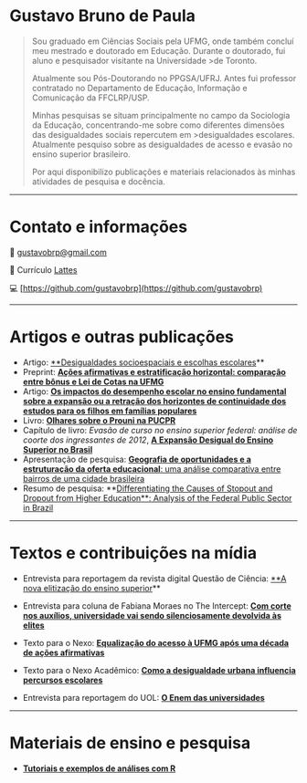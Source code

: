 # Gustavo Bruno de Paula
>
>Sou graduado em Ciências Sociais pela UFMG, onde também concluí meu mestrado e doutorado em Educação. Durante o doutorado, fui aluno e pesquisador visitante na Universidade >de Toronto. 
>
>Atualmente sou Pós-Doutorando no PPGSA/UFRJ. Antes fui professor contratado no Departamento de Educação, Informação e Comunicação da FFCLRP/USP. 
>
>Minhas pesquisas se situam principalmente no campo da Sociologia da Educação, concentrando-me sobre como diferentes dimensões das desigualdades sociais repercutem em >desigualdades escolares. Atualmente pesquiso sobre as desigualdades de acesso e evasão no ensino superior brasileiro.
>
>Por aqui disponibilizo publicações e materiais relacionados às minhas atividades de pesquisa e docência.
> 

---

# Contato e informações

📧 gustavobrp@gmail.com

📄 Currículo [Lattes](http://lattes.cnpq.br/3304461157343541)

💻 [https://github.com/gustavobrp](https://github.com/gustavobrp)

---

# Artigos e outras publicações

- Artigo: [**Desigualdades socioespaciais e escolhas escolares](https://periodicos.ufsm.br/reveducacao/article/view/30037)**
- Preprint: ****[Ações afirmativas e estratificação horizontal: comparação entre bônus e Lei de Cotas na UFMG](https://preprints.scielo.org/index.php/scielo/preprint/view/3488)****
- Artigo: [**Os impactos do desempenho escolar no ensino fundamental sobre a expansão ou a retração dos horizontes de continuidade dos estudos para os filhos em famílias populares**](https://www.researchgate.net/publication/343656448_Os_impactos_do_desempenho_escolar_no_ensino_fundamental_sobre_a_expansao_ou_a_retracao_dos_horizontes_de_continuidade_dos_estudos_para_os_filhos_em_familias_populares)
- Livro: [**Olhares sobre o Prouni na PUCPR**](https://www.researchgate.net/publication/340362475_Olhares_sobre_o_Prouni_na_PUCPR)
- Capítulo de livro: *Evasão de curso no ensino superior federal: análise de coorte dos ingressantes de 2012*, [**A Expansão Desigual do Ensino Superior no Brasil**](https://www.editoraappris.com.br/produto/4566-a-expanso-desigual-do-ensino-superior-no-brasil)
- Apresentação de pesquisa: [**Geografia de oportunidades e a estruturação da oferta educacional**: uma análise comparativa entre bairros de uma cidade brasileira](https://www.ridaa.unicen.edu.ar/xmlui/handle/123456789/207)
- Resumo de pesquisa: **[Differentiating the Causes of Stopout and Dropout from Higher Education**: Analysis of the Federal Public Sector in Brazil](https://drive.google.com/file/d/1seC0jFLrBg65lK_UDdlHV6ct5Hrc62M6/view)

---

# Textos e contribuições na mídia

- Entrevista para reportagem da revista digital Questão de Ciência: [**A nova elitização do ensino superior](https://www.revistaquestaodeciencia.com.br/questao-de-fato/2022/06/01/nova-elitizacao-do-ensino-superior)**
- Entrevista para coluna de Fabiana Moraes no The Intercept: [**Com corte nos auxílios, universidade vai sendo silenciosamente devolvida às elites**](https://theintercept.com/2022/03/22/universidade-corte-auxilio-educacao-baixa-renda/)

- Texto para o Nexo: ****[Equalização do acesso à UFMG após uma década de ações afirmativas](https://pp.nexojornal.com.br/opiniao/2021/Equaliza%C3%A7%C3%A3o-do-acesso-%C3%A0-UFMG-ap%C3%B3s-uma-d%C3%A9cada-de-a%C3%A7%C3%B5es-afirmativas)****

- Texto para o Nexo Acadêmico: [**Como a desigualdade urbana influencia percursos escolares**](https://www.nexojornal.com.br/academico/2019/05/15/Como-a-desigualdade-urbana-influencia-percursos-escolares)
- Entrevista para reportagem do UOL: [**O Enem das universidades**](https://noticias.uol.com.br/reportagens-especiais/enem-2021-a-porta-de-acesso-ao-ensino-superior/)

---

# Materiais de ensino e pesquisa

- **[Tutoriais e exemplos de análises com R](https://github.com/gustavobrp/projeto_r_educacao)**
